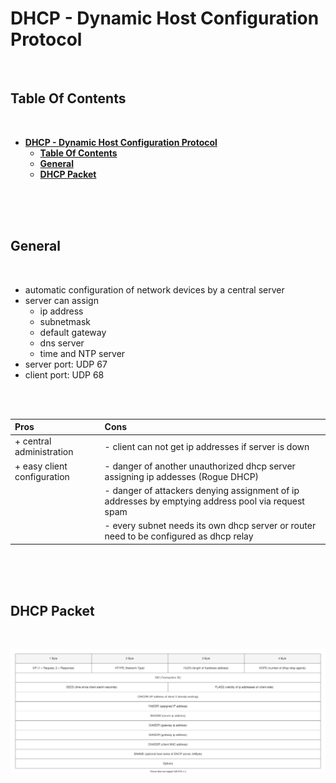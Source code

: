 # **DHCP - Dynamic Host Configuration Protocol**
<br>

## **Table Of Contents**
<br>

- [**DHCP - Dynamic Host Configuration Protocol**](#dhcp---dynamic-host-configuration-protocol)
  - [**Table Of Contents**](#table-of-contents)
  - [**General**](#general)
  - [**DHCP Packet**](#dhcp-packet)

<br>
<br>
<br>

## **General**
<br>

* automatic configuration of network devices by a central server
* server can assign
  * ip address
  * subnetmask
  * default gateway
  * dns server
  * time and NTP server
* server port: UDP 67
* client port: UDP 68

<br>
<br>

|Pros                        |Cons |
|:---------------------------|:----|
|+ central administration    |- client can not get ip addresses if server is down
|+ easy client configuration |- danger of another unauthorized dhcp server assigning ip addesses (Rogue DHCP)
|                            |- danger of attackers denying assignment of ip addresses by emptying address pool via request spam
|                            |- every subnet needs its own dhcp server or router need to be configured as dhcp relay


<br>
<br>
<br>

## **DHCP Packet**
<br>

![dhcp packet](../../images/dhcp_packet.svg)

